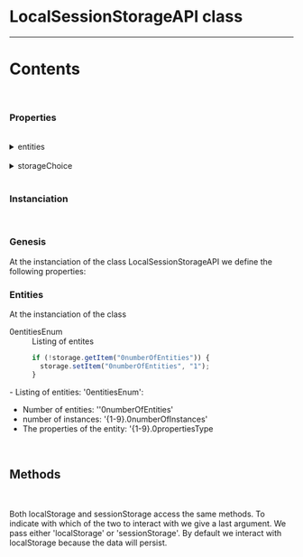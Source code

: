# LocalSessionStorageAPI class

---

# Contents

</br>

### Properties

</br>

<details>
<summary>entities</summary>
<p>'entities' is an object that keeps track of the data during the session.</p>
</details></br>

<details>
<summary>storageChoice</summary>
<p>'storageChoice' is a variable that holds the kind of storage that will be used as standard.</p>
<p>We can set it at instanciation of the class.</p>
</details>

</br>

### Instanciation

</br>

### Genesis

At the instanciation of the class LocalSessionStorageAPI we define the following properties:

### Entities

At the instanciation of the class

<dl>
<dt>0entitiesEnum</dt>
<dd>
Listing of entites </br>

```javascript
if (!storage.getItem("0numberOfEntities")) {
  storage.setItem("0numberOfEntities", "1");
}
```

</dd>
</dl>
- Listing of entities: '0entitiesEnum':

- Number of entities: ''0numberOfEntities'
- number of instances: '{1-9}.0numberOfInstances'
- The properties of the entity: '{1-9}.0propertiesType

</br>

## Methods

</br>

Both localStorage and sessionStorage access the same methods. To indicate with which of the two to interact with we give a last argument. We pass either 'localStorage' or 'sessionStorage'.
By default we interact with localStorage because the data will persist.
